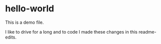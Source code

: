 # hello-world
This is a demo file.

I like to drive for a long and to code
I made these changes in this readme-edits.

